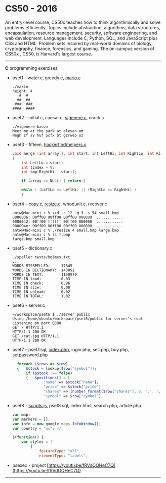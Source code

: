 # CS50 - 2016
An entry-level course, CS50x teaches how to think algorithmically and solve problems efficiently. 
Topics include abstraction, algorithms, data structures, encapsulation, resource management, security, 
software engineering, and web development. Languages include C, Python, SQL, and JavaScript plus CSS and HTML. 
Problem sets inspired by real-world domains of biology, cryptography, finance, forensics, and gaming. 
The on-campus version of CS50x , CS50, is Harvard's largest course. 

---

**C**  programming exercises
* pset1 - water.c, greedy.c,  [mario.c](pset1/hacker/mario.c)
  ``` console
  ./mario
  height: 4
     #  #
    ##  ##
   ###  ###
  ####  ####
  ```
* pset2 - initial.c, caesar.c,  [vigenere.c](/pset2/vigenere.c), crack.c
  ``` console
  ./vigenere bacon
  Meet me at the park at eleven am
  Negh zf av huf pcfx bt gzrwep oz
  ```
* pset3 - fifteen, [hackerfind/helpers.c](/pset3/hackerfind/helpers.c)
  ``` c
  void merge (int array[], int start, int LeftHi, int RightLo, int RightHi)
  {
      int LeftLo = start;
      int tindex = 0;
      int tmp[RightHi - start];

      if (array == NULL) { return;}

      while ( (LeftLo <= LeftHi) || (RightLo <= RightHi) )
      {
  ```
* pset4 - copy.c,  [resize.c](/pset4/bmp/resize.c),  whodunit.c,  recover.c
  ``` console
  antw@Mac-mini c % xxd -c 12 -g 3 -s 54 small.bmp
  0000036: 00ff00 00ff00 00ff00 000000  ............
  0000042: 00ff00 ffffff 00ff00 000000  ............
  000004e: 00ff00 00ff00 00ff00 000000  ............
  antw@Mac-mini c % ./resize 4 small.bmp large.bmp
  antw@Mac-mini c % ls *.bmp                      
  large.bmp	small.bmp
  ```
* pset5 - dictionary.c
  ``` console
  ./speller texts/holmes.txt
  ...
  WORDS MISSPELLED:     17845
  WORDS IN DICTIONARY:  143091
  WORDS IN TEXT:        1150970
  TIME IN load:         0.03
  TIME IN check:        0.96
  TIME IN size:         0.00
  TIME IN unload:       0.02
  TIME IN TOTAL:        1.02
  ```
* pset6 - server.c
  ``` console
  ~/workspace/pset6 $ ./server public
  Using /home/ubuntu/workspace/pset6/public for server's root
  Listening on port 8080
  GET / HTTP/1.1
  HTTP/1.1 200 OK
  GET /cat.jpg HTTP/1.1
  HTTP/1.1 200 OK
  ```
* pset7 - pset7.sql,  [index.php](/pset7/public/index.php),  login.php,  sell.php, buy.php,  setpassword.php 
  ``` php
    foreach ($rows as $row)
    {   $stock = lookup($row["symbol"]);
        if ($stock !== false)
        {   $positions[] = [
                "name" => $stock["name"],
                "price" => $stock["price"],
                "shares" => (number_format($row["shares"], 0, '.', ',')),
                "symbol" => $row["symbol"],
  ```
* pset8 - [scripts.js](/pset8/public/js/scripts.js), pset8.sql,  index.html, search.php, article.php
  ``` js
  var map;
  var markers = [];
  var info = new google.maps.InfoWindow();
  var country = "us"; //

  $(function() {
      var styles = [
          {
              featureType: "all",
              elementType: "labels",
  ```
* psexec - project [https://youtu.be/fRVdOQHeC7Q](https://youtu.be/fRVdOQHeC7Q)

---
